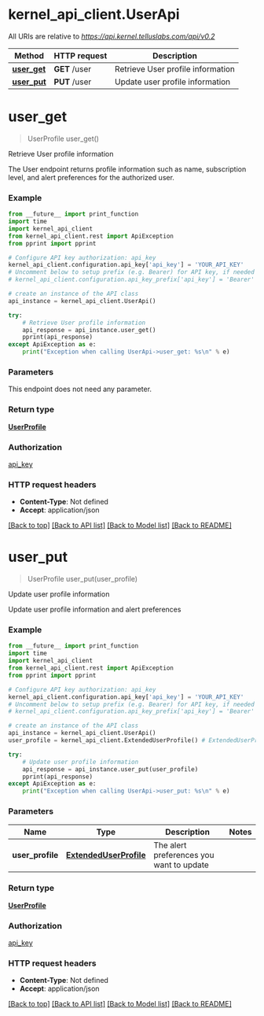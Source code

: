 # kernel_api_client.UserApi

All URIs are relative to *https://api.kernel.telluslabs.com/api/v0.2*

Method | HTTP request | Description
------------- | ------------- | -------------
[**user_get**](UserApi.md#user_get) | **GET** /user | Retrieve User profile information
[**user_put**](UserApi.md#user_put) | **PUT** /user | Update user profile information


# **user_get**
> UserProfile user_get()

Retrieve User profile information

The User endpoint returns profile information such as name, subscription level, and alert preferences for the authorized user.

### Example 
```python
from __future__ import print_function
import time
import kernel_api_client
from kernel_api_client.rest import ApiException
from pprint import pprint

# Configure API key authorization: api_key
kernel_api_client.configuration.api_key['api_key'] = 'YOUR_API_KEY'
# Uncomment below to setup prefix (e.g. Bearer) for API key, if needed
# kernel_api_client.configuration.api_key_prefix['api_key'] = 'Bearer'

# create an instance of the API class
api_instance = kernel_api_client.UserApi()

try: 
    # Retrieve User profile information
    api_response = api_instance.user_get()
    pprint(api_response)
except ApiException as e:
    print("Exception when calling UserApi->user_get: %s\n" % e)
```

### Parameters
This endpoint does not need any parameter.

### Return type

[**UserProfile**](UserProfile.md)

### Authorization

[api_key](../README.md#api_key)

### HTTP request headers

 - **Content-Type**: Not defined
 - **Accept**: application/json

[[Back to top]](#) [[Back to API list]](../README.md#documentation-for-api-endpoints) [[Back to Model list]](../README.md#documentation-for-models) [[Back to README]](../README.md)

# **user_put**
> UserProfile user_put(user_profile)

Update user profile information

Update user profile information and alert preferences

### Example 
```python
from __future__ import print_function
import time
import kernel_api_client
from kernel_api_client.rest import ApiException
from pprint import pprint

# Configure API key authorization: api_key
kernel_api_client.configuration.api_key['api_key'] = 'YOUR_API_KEY'
# Uncomment below to setup prefix (e.g. Bearer) for API key, if needed
# kernel_api_client.configuration.api_key_prefix['api_key'] = 'Bearer'

# create an instance of the API class
api_instance = kernel_api_client.UserApi()
user_profile = kernel_api_client.ExtendedUserProfile() # ExtendedUserProfile | The alert preferences you want to update

try: 
    # Update user profile information
    api_response = api_instance.user_put(user_profile)
    pprint(api_response)
except ApiException as e:
    print("Exception when calling UserApi->user_put: %s\n" % e)
```

### Parameters

Name | Type | Description  | Notes
------------- | ------------- | ------------- | -------------
 **user_profile** | [**ExtendedUserProfile**](ExtendedUserProfile.md)| The alert preferences you want to update | 

### Return type

[**UserProfile**](UserProfile.md)

### Authorization

[api_key](../README.md#api_key)

### HTTP request headers

 - **Content-Type**: Not defined
 - **Accept**: application/json

[[Back to top]](#) [[Back to API list]](../README.md#documentation-for-api-endpoints) [[Back to Model list]](../README.md#documentation-for-models) [[Back to README]](../README.md)

